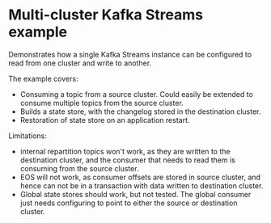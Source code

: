 # Multi-cluster Kafka Streams example

Demonstrates how a single Kafka Streams instance can be configured to read from one cluster and write to another.

The example covers:
 - Consuming a topic from a source cluster. Could easily be extended to consume multiple topics from the source cluster.
 - Builds a state store, with the changelog stored in the destination cluster. 
 - Restoration of state store on an application restart.

Limitations:

 - internal repartition topics won't work, as they are written to the destination cluster, and the consumer that needs to read them is consuming from the source cluster.
 - EOS will not work, as consumer offsets are stored in source cluster, and hence can not be in a transaction with data written to destination cluster.
 - Global state stores should work, but not tested. The global consumer just needs configuring to point to either the source or destination cluster.